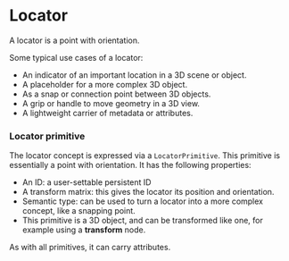 # Locator

A locator is a point with orientation.

Some typical use cases of a locator:

* An indicator of an important location in a 3D scene or object.
* A placeholder for a more complex 3D object.
* As a snap or connection point between 3D objects.
* A grip or handle to move geometry in a 3D view.
* A lightweight carrier of metadata or attributes.

### Locator primitive

The locator concept is expressed via a `LocatorPrimitive`. This primitive is essentially a point with orientation. It has the following properties:

* An ID: a user-settable persistent ID
* A transform matrix: this gives the locator its position and orientation.
* Semantic type: can be used to turn a locator into a more complex concept, like a snapping point.
* This primitive is a 3D object, and can be transformed like one, for example using a **transform** node.

As with all primitives, it can carry attributes.